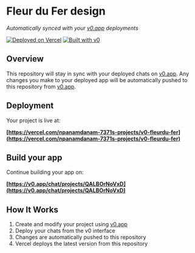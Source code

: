 # Fleur du Fer design

*Automatically synced with your [v0.app](https://v0.app) deployments*

[![Deployed on Vercel](https://img.shields.io/badge/Deployed%20on-Vercel-black?style=for-the-badge&logo=vercel)](https://vercel.com/npanamdanam-7371s-projects/v0-fleurdu-fer)
[![Built with v0](https://img.shields.io/badge/Built%20with-v0.app-black?style=for-the-badge)](https://v0.app/chat/projects/QALBOrNoVxD)

## Overview

This repository will stay in sync with your deployed chats on [v0.app](https://v0.app).
Any changes you make to your deployed app will be automatically pushed to this repository from [v0.app](https://v0.app).

## Deployment

Your project is live at:

**[https://vercel.com/npanamdanam-7371s-projects/v0-fleurdu-fer](https://vercel.com/npanamdanam-7371s-projects/v0-fleurdu-fer)**

## Build your app

Continue building your app on:

**[https://v0.app/chat/projects/QALBOrNoVxD](https://v0.app/chat/projects/QALBOrNoVxD)**

## How It Works

1. Create and modify your project using [v0.app](https://v0.app)
2. Deploy your chats from the v0 interface
3. Changes are automatically pushed to this repository
4. Vercel deploys the latest version from this repository